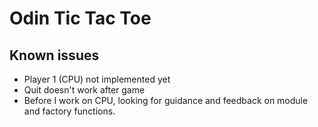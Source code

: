 # Odin Tic Tac Toe

## Known issues
- Player 1 (CPU) not implemented yet
- Quit doesn't work after game
- Before I work on CPU, looking for guidance and feedback on module and factory functions. 